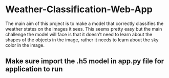 # Weather-Classification-Web-App
The main aim of this project is to make a model that correctly classifies the weather states on the images it sees.  This seems pretty easy but the main challenge the model will face is that it doesn’t need to learn about the shapes of the objects in the image, rather it needs to learn about the sky color in the image.

## Make sure import the .h5 model in app.py file for application to run
